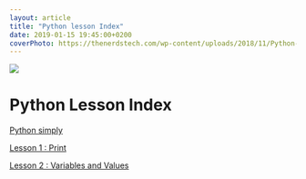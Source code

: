 ```yaml
---
layout: article
title: "Python lesson Index"
date: 2019-01-15 19:45:00+0200
coverPhoto: https://thenerdstech.com/wp-content/uploads/2018/11/Python-Index-For-Everyone.png
---
```

![](https://thenerdstech.com/wp-content/uploads/2018/11/Python-Index-For-Everyone.png)

# Python Lesson Index


[Python simply](https://boubli.github.io/Youssef-Boubli/2019/01/15/Variables-and-Values)

[Lesson 1 :  Print](https://boubli.github.io/Youssef-Boubli/2019/01/14/Lesson-1-Print)

[Lesson 2 : Variables and Values](https://boubli.github.io/Youssef-Boubli/2019/01/13/Python-is-simple)

